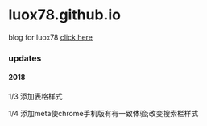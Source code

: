 # luox78.github.io
blog for luox78
[click here](https://luox78.github.io)

### updates
#### 2018
1/3 添加表格样式

1/4 添加meta使chrome手机版有有一致体验;改变搜索栏样式